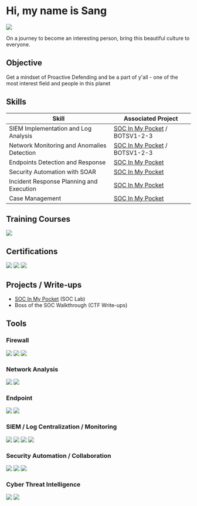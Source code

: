 # Hi, my name is Sang 
<a href="https://www.linkedin.com/in/phamthanhsang0311/"><img src="https://img.shields.io/badge/-LinkedIn-0072b1?&style=for-the-badge&logo=linkedin&logoColor=white" /></a>

On a journey to become an interesting person, bring this beautiful culture to everyone.

## Objective
Get a mindset of Proactive Defending and be a part of y'all - one of the most interest field and people in this planet

## Skills

| Skill                                            | Associated Project         |
|-----------------------------------------------|----------------------------|
| SIEM Implementation and Log Analysis            | [SOC In My Pocket](https://github.com/phamthanhsang-cs/SOC-in-my-Pocket) / BOTSV1-2-3 |
| Network Monitoring and Anomalies Detection                             | [SOC In My Pocket](https://github.com/phamthanhsang-cs/SOC-in-my-Pocket) / BOTSV1-2-3 |
| Endpoints Detection and Response                                    | [SOC In My Pocket](https://github.com/phamthanhsang-cs/SOC-in-my-Pocket)|
| Security Automation with SOAR                                             | [SOC In My Pocket](https://github.com/phamthanhsang-cs/SOC-in-my-Pocket)|
| Incident Response Planning and Execution                                  | [SOC In My Pocket](https://github.com/phamthanhsang-cs/SOC-in-my-Pocket)|
| Case Management                                                           | [SOC In My Pocket](https://github.com/phamthanhsang-cs/SOC-in-my-Pocket)|

## Training Courses
<div>
    <img src="https://img.shields.io/badge/-TryHackMe_SOC_Analyst_Level_1_Complete_Course-2EAD50?&style=for-the-badge&logo=TryHackMe&logoColor=white" />

</div>


## Certifications 
<div>
    <img src="https://img.shields.io/badge/-Google_Cybersecurity_Professional_Certification-4285F4?&style=for-the-badge&logo=Google&logoColor=white" />
    <img src="https://img.shields.io/badge/-Security%2B-FF0000?&style=for-the-badge&logo=CompTIA&logoColor=white" />
    <img src="https://img.shields.io/badge/-ISC2_CC-00A652?&style=for-the-badge&logo=ISC2&logoColor=white" />    
</div>

## Projects / Write-ups
- [SOC In My Pocket](https://github.com/phamthanhsang-cs/SOC-in-my-Pocket) (SOC Lab)
- Boss of the SOC Walkthrough (CTF Write-ups)

## Tools 

### Firewall
<div> 
    <img src="https://img.shields.io/badge/-Fortigate-FF0000?&style=for-the-badge&logo=Fortinet&logoColor=white" /> 
    <img src="https://img.shields.io/badge/OPNSense-%23FF5200.svg?style=for-the-badge&logo=opnsense&logoColor=white" /> 
    <img src="https://img.shields.io/badge/-pfSense-000000?&style=for-the-badge&logo=&logoColor=white" /> 
</div>

### Network Analysis
<div>
    <img src="https://img.shields.io/badge/-Suricata-F05A28?&style=for-the-badge&logo=&logoColor=white" /> 
    <img src="https://img.shields.io/badge/-Wireshark-1679A7?&style=for-the-badge&logo=Wireshark&logoColor=white" />
</div>

### Endpoint
<div>
    <img src="https://img.shields.io/badge/-Elastic_Defend-005571?&style=for-the-badge&logo=Elastic&logoColor=white" />
    <img src="https://img.shields.io/badge/-Wazuh-3C99DC?&style=for-the-badge&logo=Wazuh&logoColor=white" />
</div>

### SIEM / Log Centralization / Monitoring 
<div>
    <img src="https://img.shields.io/badge/-Splunk-000000?&style=for-the-badge&logo=Splunk&logoColor=white" />
    <img src="https://img.shields.io/badge/-Elastic-005571?&style=for-the-badge&logo=Elastic&logoColor=white" />
    <img src="https://img.shields.io/badge/-Prometheus-E6522C?&style=for-the-badge&logo=Prometheus&logoColor=white" />
    <img src="https://img.shields.io/badge/-Grafana-F46800?&style=for-the-badge&logo=Grafana&logoColor=white" />
</div>

### Security Automation / Collaboration
<div> 
    <img src="https://img.shields.io/badge/TheHive-%23FFCD00.svg?style=for-the-badge&logo=hive&logoColor=white" /> 
    <img src="https://img.shields.io/badge/Cortex-%2380F5D2.svg?style=for-the-badge&logo=serverless&logoColor=white" /> 
    <img src="https://img.shields.io/badge/Shuffle-%23FF6F00.svg?style=for-the-badge&logo=hackthebox&logoColor=white" /> 
</div>

### Cyber Threat Intelligence
<div> 
    <img src="https://img.shields.io/badge/MISP-%23248BFB.svg?style=for-the-badge&logo=wechat&logoColor=white" /> 
    <img src="https://img.shields.io/badge/OpenCTI-%23003399.svg?style=for-the-badge&logo=nextdns&logoColor=white" /> 
</div>


